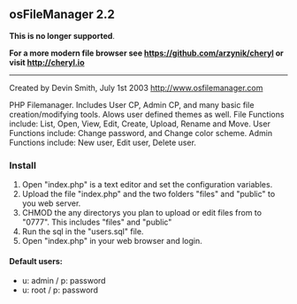 osFileManager 2.2
---

**This is no longer supported**.

**For a more modern file browser see https://github.com/arzynik/cheryl or visit http://cheryl.io**

---

Created by Devin Smith, July 1st 2003
http://www.osfilemanager.com

PHP Filemanager. Includes User CP, Admin CP, and many basic file creation/modifying tools. 
Alows user defined themes as well. 
File Functions include: List, Open, View, Edit, Create, Upload, Rename and Move.
User Functions include: Change password, and Change color scheme.
Admin Functions include: New user, Edit user, Delete user.

### Install

1. Open "index.php" is a text editor and set the configuration variables.
2. Upload the file "index.php" and the two folders "files" and "public" to you web server.
3. CHMOD the any directorys you plan to upload or edit files from to "0777".
    This includes "files" and "public"
4. Run the sql in the "users.sql" file.
5. Open "index.php" in your web browser and login.

#### Default users:
- u: admin / p: password
- u: root / p: password



